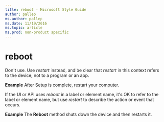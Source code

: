```yaml
---
title: reboot - Microsoft Style Guide
author: pallep
ms.author: pallep
ms.date: 11/19/2016
ms.topic: article
ms.prod: non-product specific
---
```


# reboot

Don't use. Use *restart* instead, and be clear that *restart* in this context refers to the device, not to a program or an app.

**Example** After Setup is complete, restart your computer.

If the UI or API uses *reboot* in a label or element name, it's OK to refer to the label or element name, but use *restart* to describe the action or event that occurs.

**Example** The **Reboot** method shuts down the device and then restarts it.
